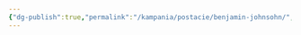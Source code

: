 ```yaml
---
{"dg-publish":true,"permalink":"/kampania/postacie/benjamin-johnsohn/","dgPassFrontmatter":true}
---
```


